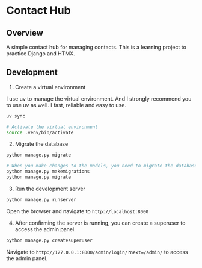 # Contact Hub 

## Overview 

A simple contact hub for managing contacts. This is a learning project to practice Django and HTMX.

## Development 

1. Create a virtual environment

I use uv to manage the virtual environment. And I strongly recommend you to use uv as well. I fast, reliable and easy to use.

```bash 
uv sync

# Activate the virtual environment
source .venv/bin/activate
```

2. Migrate the database

```bash 
python manage.py migrate

# When you make changes to the models, you need to migrate the database again
python manage.py makemigrations
python manage.py migrate
```

3. Run the development server

```bash 
python manage.py runserver
```

Open the browser and navigate to `http://localhost:8000`

4. After confirming the server is running, you can create a superuser to access the admin panel.

```bash 
python manage.py createsuperuser
```

Navigate to `http://127.0.0.1:8000/admin/login/?next=/admin/` to access the admin panel.

